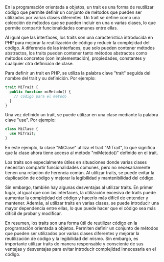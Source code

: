 En la programación orientada a objetos, un trait es una forma de reutilizar código que permite definir un conjunto de métodos que pueden ser utilizados por varias clases diferentes. Un trait se define como una colección de métodos que se pueden incluir en una o varias clases, lo que permite compartir funcionalidades comunes entre ellas.

Al igual que las interfaces, los traits son una característica introducida en PHP para mejorar la reutilización de código y reducir la complejidad del código. A diferencia de las interfaces, que solo pueden contener métodos abstractos, los traits pueden contener tanto métodos abstractos como métodos concretos (con implementación), propiedades, constantes y cualquier otra definición de clase.

Para definir un trait en PHP, se utiliza la palabra clave "trait" seguida del nombre del trait y su definición. Por ejemplo:
```php
trait MiTrait {
  public function miMetodo() {
    // código para el método
  }
}
```
Una vez definido un trait, se puede utilizar en una clase mediante la palabra clave "use". Por ejemplo:
```php
class MiClase {
  use MiTrait;
}
```
En este ejemplo, la clase "MiClase" utiliza el trait "MiTrait", lo que significa que la clase ahora tiene acceso al método "miMetodo()" definido en el trait.

Los traits son especialmente útiles en situaciones donde varias clases necesitan compartir funcionalidades comunes, pero no necesariamente tienen una relación de herencia común. Al utilizar traits, se puede evitar la duplicación de código y mejorar la legibilidad y mantenibilidad del código.

Sin embargo, también hay algunas desventajas al utilizar traits. En primer lugar, al igual que con las interfaces, la utilización excesiva de traits puede aumentar la complejidad del código y hacerlo más difícil de entender y mantener. Además, al utilizar traits en varias clases, se puede introducir una mayor dependencia entre ellas, lo que puede hacer que el código sea más difícil de probar y modificar.

En resumen, los traits son una forma útil de reutilizar código en la programación orientada a objetos. Permiten definir un conjunto de métodos que pueden ser utilizados por varias clases diferentes y mejorar la reutilización de código y la legibilidad del mismo. Sin embargo, es importante utilizar traits de manera responsable y consciente de sus ventajas y desventajas para evitar introducir complejidad innecesaria en el código.
